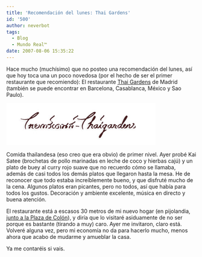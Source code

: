 ```yaml
---
title: 'Recomendación del lunes: Thai Gardens'
id: '500'
author: neverbot
tags:
  - Blog
  - Mundo Real™
date: 2007-08-06 15:35:22
---
```


Hace mucho (muchísimo) que no posteo una recomendación del lunes, así que hoy toca una un poco novedosa (por el hecho de ser el primer restaurante que recomiendo): El restaurante [Thai Gardens](http://www.thaigardensgroup.com/) de Madrid (también se puede encontrar en Barcelona, Casablanca, México y Sao Paulo).

![Thai Gardens](./recomendacion-del-lunes-thai-gardens/thaigardens.jpg "Thai Gardens")

Comida thailandesa (eso creo que era obvio) de primer nivel. Ayer probé Kai Satee (brochetas de pollo marinadas en leche de coco y hierbas cajú) y un plato de buey al curry rojo suave que no recuerdo cómo se llamaba, además de casi todos los demás platos que llegaron hasta la mesa. He de reconocer que todo estaba increíblemente bueno, y que disfruté mucho de la cena. Algunos platos eran picantes, pero no todos, así que había para todos los gustos. Decoración y ambiente excelente, música en directo y buena atención.

El restaurante está a escasos 30 metros de mi nuevo hogar (en pijolandia, [junto a la Plaza de Colón](http://maps.google.com/maps?f=q&hl=es&geocode=&q=Calle+de+Jorge+Juan,+5,+28001,+Madrid,+Madrid,+Comunidad+de+Madrid,+Espa%C3%B1a&sll=37.0625,-95.677068&sspn=33.847644,81.5625&ie=UTF8&cd=1&ll=40.424082,-3.687458&spn=0.007939,0.019913&z=16&iwloc=addr&om=1)), y diría que lo visitaré asiduamente de no ser porque es bastante (tirando a muy) caro. Ayer me invitaron, claro está. Volveré alguna vez, pero mi economía no da para hacerlo mucho, menos ahora que acabo de mudarme y amueblar la casa.

Ya me contaréis si vais.
